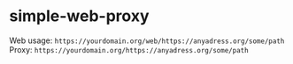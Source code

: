 # simple-web-proxy
Web usage: `https://yourdomain.org/web/https://anyadress.org/some/path`  
Proxy: `https://yourdomain.org/https://anyadress.org/some/path`
